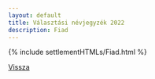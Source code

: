 ```yaml
---
layout: default
title: Választási névjegyzék 2022
description: Fiad
---
```


{% include settlementHTMLs/Fiad.html %}

[Vissza](./)